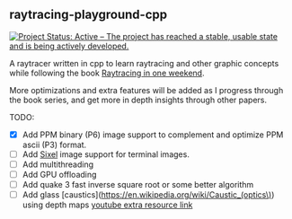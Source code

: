 ## raytracing-playground-cpp
[![Project Status: Active – The project has reached a stable, usable state and is being actively developed.](https://www.repostatus.org/badges/latest/active.svg)](https://www.repostatus.org/#active)  

A raytracer written in cpp to learn raytracing
and other graphic concepts while following the book [Raytracing in one weekend](https://raytracing.github.io/books/RayTracingInOneWeekend.html).  

More optimizations and extra features will be added as I progress through the book series, and get more in depth insights through other papers.

TODO:
- [x] Add PPM binary (P6) image support to complement and optimize PPM ascii (P3) format.
- [ ] Add [Sixel](https://en.wikipedia.org/wiki/Sixel) image support for terminal images.
- [ ] Add multithreading
- [ ] Add GPU offloading
- [ ] Add quake 3 fast inverse square root or some better algorithm
- [ ] Add glass [caustics](https://en.wikipedia.org/wiki/Caustic_(optics\)) using depth maps [youtube extra resource link](https://www.youtube.com/watch?v=7l6QOcgWXfI)
